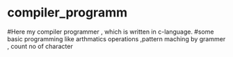 # compiler_programm
#Here my compiler programmer , which is written in c-language.
#some basic programming like arthmatics operations ,pattern maching by grammer , count no of character 
